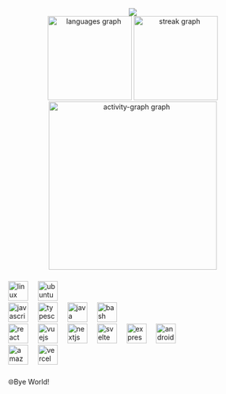 
<div align="center">
  <img src="https://profile-counter.glitch.me/pinion05/count.svg?"  />
</div>
<!-- <br clear="both"> -->
<!-- <img src="https://raw.githubusercontent.com/pinion05/pinion05/output/snake.svg" alt="Snake animation" /> -->


<div align="center">
  <img src="https://github-readme-stats.vercel.app/api/top-langs?username=pinion05&locale=en&hide_title=true&layout=compact&card_width=320&langs_count=6&theme=highcontrast&hide_border=true&order=2" height="170" alt="languages graph"  />
  <img src="https://streak-stats.demolab.com?user=pinion05&locale=en&mode=weekly&theme=highcontrast&hide_border=true&border_radius=5&date_format=%5BY.%5Dn.j&order=3" height="170" alt="streak graph"  />
  <img src="https://github-readme-activity-graph.vercel.app/graph?username=pinion05&radius=16&theme=high-contrast&area=true&order=5&hide_border=true&hide_title=true" height="340" alt="activity-graph graph"  />
  
</div>

###

<div align="left">
  <img src="https://cdn.jsdelivr.net/gh/devicons/devicon/icons/linux/linux-original.svg" height="40" alt="linux logo"  />
  <img width="12" />
  <img src="https://cdn.simpleicons.org/ubuntu/E95420" height="40" alt="ubuntu logo"  />
  <img width="12" />
</div>



<div align="left">
  <img src="https://cdn.simpleicons.org/javascript/F7DF1E" height="40" alt="javascript logo"  />
  <img width="12" />
  <img src="https://cdn.simpleicons.org/typescript/3178C6" height="40" alt="typescript logo"  />
  <img width="12" />
  <img src="https://cdn.jsdelivr.net/gh/devicons/devicon/icons/java/java-original.svg" height="40" alt="java logo"  />
  <img width="12" />
  <img src="https://cdn.simpleicons.org/gnubash/4EAA25" height="40" alt="bash logo"  />
</div>



<div align="left">
  <img src="https://cdn.simpleicons.org/react/61DAFB" height="40" alt="react logo"  />
  <img width="12" />
  <img src="https://cdn.jsdelivr.net/gh/devicons/devicon/icons/vuejs/vuejs-original.svg" height="40" alt="vuejs logo"  />
  <img width="12" />
  <img src="https://cdn.jsdelivr.net/gh/devicons/devicon/icons/nextjs/nextjs-original.svg" height="40" alt="nextjs logo"  />
  <img width="12" />
  <img src="https://cdn.jsdelivr.net/gh/devicons/devicon/icons/svelte/svelte-original.svg" height="40" alt="svelte logo"  />
  <img width="12" />
  <img src="https://img.shields.io/badge/Express-000000?logo=express&logoColor=white&style=for-the-badge" height="40" alt="express logo"  />
  <img width="12" />
  <img src="https://cdn.jsdelivr.net/gh/devicons/devicon/icons/androidstudio/androidstudio-original.svg" height="40" alt="androidstudio logo"  />
</div>


<div align="left">
  <img src="https://cdn.simpleicons.org/amazonwebservices/FF9900" height="40" alt="amazonwebservices logo"  />
  <img width="12" />
  <img src="https://cdn.simpleicons.org/vercel/000000" height="40" alt="vercel logo"  />
</div>

###

<p align="left">🌐Bye World!</p>

###

